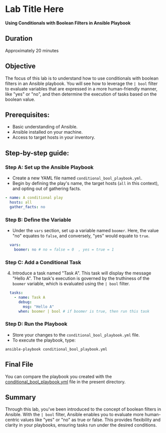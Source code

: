 # Lab Title Here

**Using Conditionals with Boolean Filters in Ansible Playbook**

## Duration

Approximately 20 minutes

## Objective

The focus of this lab is to understand how to use conditionals with boolean filters in an Ansible playbook. You will see how to leverage the `| bool` filter to evaluate variables that are expressed in a more human-friendly manner, like "yes" or "no", and then determine the execution of tasks based
on the boolean value.

## Prerequisites:

- Basic understanding of Ansible.
- Ansible installed on your machine.
- Access to target hosts in your inventory.

## Step-by-step guide:

### Step A: Set up the Ansible Playbook

- Create a new YAML file named `conditional_bool_playbook.yml`.
- Begin by defining the play's name, the target hosts (`all` in this context), and opting out of gathering facts.

```yaml
- name: A conditional play
  hosts: all
  gather_facts: no
```

### Step B: Define the Variable

- Under the `vars` section, set up a variable named `boomer`. Here, the value "no" equates to `false`, and conversely, "yes" would equate to `true`.

```yaml
  vars:
    boomer: no # no = false = 0  , yes = true = 1
```

### Step C: Add a Conditional Task

4. Introduce a task named "Task A". This task will display the message "Hello A". The task's execution is governed by the truthiness of the `boomer` variable, which is evaluated using the `| bool` filter.

```yaml
  tasks:
    - name: Task A
      debug:
        msg: "Hello A"
      when: boomer | bool # if boomer is true, then run this task
```

### Step D: Run the Playbook

- Store your changes to the `conditional_bool_playbook.yml` file.
- To execute the playbook, type:

```
ansible-playbook conditional_bool_playbook.yml
```

## Final File

You can compare the playbook you created with the [conditional_bool_playbook.yml](conditional_bool_playbook.yml) file in the present directory.

## Summary

Through this lab, you've been introduced to the concept of boolean filters in Ansible. With the `| bool` filter, Ansible enables you to evaluate more human-centric values like "yes" or "no" as true or false. This provides flexibility and clarity in your playbooks, ensuring tasks run under the
desired conditions.